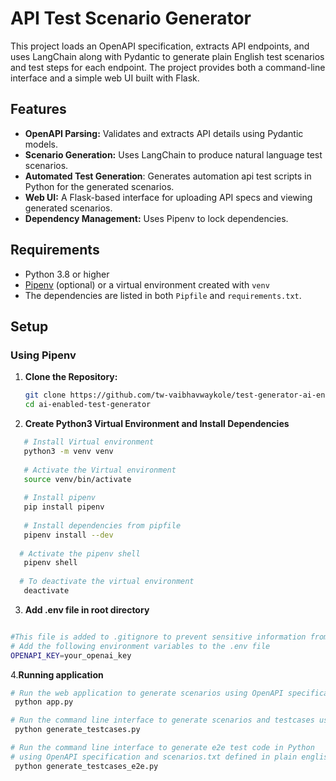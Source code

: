 # API Test Scenario Generator

This project loads an OpenAPI specification, extracts API endpoints, and uses LangChain along with Pydantic to generate
plain English test scenarios and test steps for each endpoint. The project provides both a command-line interface and a
simple web UI built with Flask.

## Features

- **OpenAPI Parsing:** Validates and extracts API details using Pydantic models.
- **Scenario Generation:** Uses LangChain to produce natural language test scenarios.
- **Automated Test Generation**: Generates automation api test scripts in Python for the generated scenarios.
- **Web UI:** A Flask-based interface for uploading API specs and viewing generated scenarios.
- **Dependency Management:** Uses Pipenv to lock dependencies.

## Requirements

- Python 3.8 or higher
- [Pipenv](https://pipenv.pypa.io/en/latest/) (optional) or a virtual environment created with `venv`
- The dependencies are listed in both `Pipfile` and `requirements.txt`.

## Setup

### Using Pipenv

1. **Clone the Repository:**

   ```bash
   git clone https://github.com/tw-vaibhavwaykole/test-generator-ai-enabled.git 
   cd ai-enabled-test-generator
   ```
2. **Create Python3 Virtual Environment and Install Dependencies**

```bash
   # Install Virtual environment
   python3 -m venv venv
 
   # Activate the Virtual environment
   source venv/bin/activate
   
   # Install pipenv
   pip install pipenv
   
   # Install dependencies from pipfile   
   pipenv install --dev
   
  # Activate the pipenv shell
   pipenv shell
   
  # To deactivate the virtual environment
   deactivate   
   ```

3. **Add .env file in root directory**

```bash

#This file is added to .gitignore to prevent sensitive information from being pushed to the repository.
# Add the following environment variables to the .env file
OPENAPI_KEY=your_openai_key

```

4.**Running application**

```bash
# Run the web application to generate scenarios using OpenAPI specification.
 python app.py

# Run the command line interface to generate scenarios and testcases using OpenAPI specification.
 python generate_testcases.py 

# Run the command line interface to generate e2e test code in Python 
# using OpenAPI specification and scenarios.txt defined in plain english language.
 python generate_testcases_e2e.py 
```

